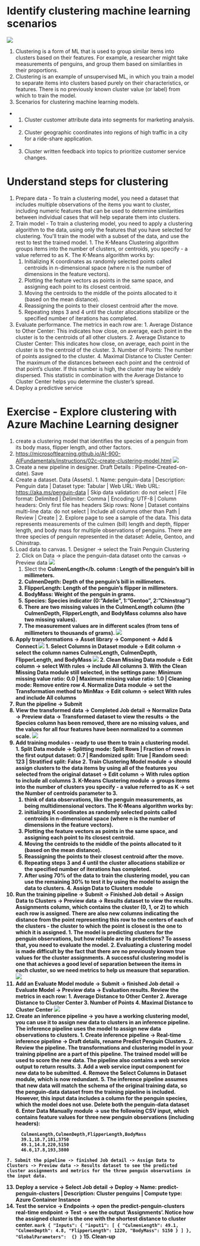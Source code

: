 # Identify clustering machine learning scenarios
  ![](img/6/1.penguins.png)
  1. Clustering is a form of ML that is used to group similar items into clusters based on their features. For example, a researcher might take measurements of penguins, and group them based on similarities in their proportions.
  2. Clustering is an example of unsupervised ML, in which you train a model to separate items into clusters based purely on their characteristics, or features. There is no previously known cluster value (or label) from which to train the model.
  3. Scenarios for clustering machine learning models.
  * 1. Cluster customer attribute data into segments for marketing analysis.
  * 2. Cluster geographic coordinates into regions of high traffic in a city for a ride-share application.
  * 3. Cluster written feedback into topics to prioritize customer service changes.

# Understand steps for clustering
  1. Prepare data - To train a clustering model, you need a dataset that includes multiple observations of the items you want to cluster, including numeric features that can be used to determine similarities between individual cases that will help separate them into clusters.
  2. Train model - To train a clustering model, you need to apply a clustering algorithm to the data, using only the features that you have selected for clustering. You'll train the model with a subset of the data, and use the rest to test the trained model.
    1. The K-Means Clustering algorithm groups items into the number of clusters, or centroids, you specify - a value referred to as K. The K-Means algorithm works by:
      1. Initializing K coordinates as randomly selected points called centroids in n-dimensional space (where n is the number of dimensions in the feature vectors).
      2. Plotting the feature vectors as points in the same space, and assigning each point to its closest centroid.
      3. Moving the centroids to the middle of the points allocated to it (based on the mean distance).
      4. Reassigning the points to their closest centroid after the move.
      5. Repeating steps 3 and 4 until the cluster allocations stabilize or the specified number of iterations has completed.
  3. Evaluate performance. The metrics in each row are:
    1. Average Distance to Other Center: This indicates how close, on average, each point in the cluster is to the centroids of all other clusters.
    2. Average Distance to Cluster Center: This indicates how close, on average, each point in the cluster is to the centroid of the cluster.
    3. Number of Points: The number of points assigned to the cluster.
    4. Maximal Distance to Cluster Center: The maximum of the distances between each point and the centroid of that point’s cluster. If this number is high, the cluster may be widely dispersed. This statistic in combination with the Average Distance to Cluster Center helps you determine the cluster’s spread.
  4. Deploy a predictive service

# Exercise - Explore clustering with Azure Machine Learning designer
  1. create a clustering model that identifies the species of a penguin from its body mass, flipper length, and other factors.
  2. https://microsoftlearning.github.io/AI-900-AIFundamentals/instructions/02c-create-clustering-model.html
  ![](img/6/2.create-pipeline-help.png)
  3. Create a new pipeline in designer. Draft Details : Pipeline-Created-on-date). Save
  4. Create a dataset. Data (Assets).
    1. Name: penguin-data | Description: Penguin data | Dataset type: Tabular | Web URL:
Web URL: https://aka.ms/penguin-data | Skip data validation: do not select | File format: Delimited | Delimiter: Comma | Encoding: UTF-8 | Column headers: Only first file has headers
Skip rows: None | Dataset contains multi-line data: do not select | Include all columns other than Path | Review | Create | 
    2. Explore page to see a sample of the data. This data represents measurements of the culmen (bill) length and depth, flipper length, and body mass for multiple observations of penguins. There are three species of penguin represented in the dataset: Adelie, Gentoo, and Chinstrap.
  5. Load data to canvas. 
    1. Designer -> select the Train Penguin Clustering 
    2. Click on Data -> place the penguin-data dataset onto the canvas -> Preview data
      ![](img/6/3.penguin-visualization.png)
      1. Slect the <b>CulmenLength</b. column : Length of the penguin’s bill in millimeters.
      2. CulmenDepth: Depth of the penguin’s bill in millimeters.
      3. FlipperLength: Length of the penguin’s flipper in millimeters.
      4. BodyMass: Weight of the penguin in grams.
      5. Species: Species indicator (0:”Adelie”, 1:”Gentoo”, 2:”Chinstrap”)
      6. There are two missing values in the CulmenLength column (the CulmenDepth, FlipperLength, and BodyMass columns also have two missing values).
      7. The measurement values are in different scales (from tens of millimeters to thousands of grams).
  ![](img/6/6.dataset-normalize.png)
  6. Apply transformations -> Asset library -> Component -> Add & Connect
    ![](img/6/4.select-columns.png)
    1. Select Columns in Dataset module -> Edit column -> select the column names CulmenLength, CulmenDepth, FlipperLength, and BodyMass
    ![](img/6/5.normalize-columns.png)
    2. Clean Missing Data module -> Edit column -> select With rules -> include All columns
    3. With the Clean Missing Data module still selected, in the settings pane: Minimum missing value ratio: 0.0 | Maximum missing value ratio: 1.0 | Cleaning mode: Remove entire row
    4. Normalize Data module -> set the Transformation method to MinMax -> Edit column -> select With rules and include All columns
  7. Run the pipeline -> Submit
  8. View the transformed data -> Completed Job detail -> Normalize Data -> Preview data -> Transformed dataset to view the results -> the Species column has been removed, there are no missing values, and the values for all four features have been normalized to a common scale.
  ![](img/6/7.k-means.png)
  9. Add training modules - ready to use them to train a clustering model.
    1. Split Data module -> Splitting mode: Split Rows | Fraction of rows in the first output dataset: 0.7 | Randomized split: True | Random seed: 123 | Stratified split: False
    2. Train Clustering Model module -> should assign clusters to the data items by using all of the features you selected from the original dataset -> Edit column ->  With rules option to include all columns
    3. K-Means Clustering module -> groups items into the number of clusters you specify - a value referred to as K -> set the Number of centroids parameter to 3.
      1. think of data observations, like the penguin measurements, as being multidimensional vectors. The K-Means algorithm works by:
        1. initializing K coordinates as randomly selected points called centroids in n-dimensional space (where n is the number of dimensions in the feature vectors).
        2. Plotting the feature vectors as points in the same space, and assigning each point to its closest centroid.
        3. Moving the centroids to the middle of the points allocated to it (based on the mean distance).
        4. Reassigning the points to their closest centroid after the move.
        5. Repeating steps 3 and 4 until the cluster allocations stabilize or the specified number of iterations has completed.
      2. After using 70% of the data to train the clustering model, you can use the remaining 30% to test it by using the model to assign the data to clusters.
    4. Assign Data to Clusters module
  10. Run the training pipeline -> Submit -> Finished Job detail -> Assign Data to Clusters ->  Preview data -> Results dataset to view the results. Assignments column, which contains the cluster (0, 1, or 2) to which each row is assigned. There are also new columns indicating the distance from the point representing this row to the centers of each of the clusters - the cluster to which the point is closest is the one to which it is assigned.
    1. The model is predicting clusters for the penguin observations, but how reliable are its predictions? To assess that, you need to evaluate the model.
    2. Evaluating a clustering model is made difficult by the fact that there are no previously known true values for the cluster assignments. A successful clustering model is one that achieves a good level of separation between the items in each cluster, so we need metrics to help us measure that separation.
  ![](img/6/8.evaluate-cluster.png)
  11. Add an Evaluate Model module -> Submit -> finished Job detail -> Evaluate Model -> Preview data -> Evaluation results. Review the metrics in each row:
    1. Average Distance to Other Center
    2. Average Distance to Cluster Center
    3. Number of Points
    4. Maximal Distance to Cluster Center
  ![](img/6/9.inference-changes.png)
  12. Create an inference pipeline -> you have a working clustering model, you can use it to assign new data to clusters in an inference pipeline. The inference pipeline uses the model to assign new data observations to clusters.
    1. Create inference pipeline -> Real-time inference pipeline -> Draft details, rename Predict Penguin Clusters. 
    2. Review the pipeline. The transformations and clustering model in your training pipeline are a part of this pipeline. The trained model will be used to score the new data. The pipeline also contains a web service output to return results.
    3. Add a web service input component for new data to be submitted.
    4. Remove the Select Columns in Dataset module, which is now redundant.
    5. The inference pipeline assumes that new data will match the schema of the original training data, so the penguin-data dataset from the training pipeline is included. However, this input data includes a column for the penguin species, which the model does not use. Delete both the penguin-data dataset
    6. Enter Data Manually module -> use the following CSV input, which contains feature values for three new penguin observations (including headers):
        ``` mark
          CulmenLength,CulmenDepth,FlipperLength,BodyMass
          39.1,18.7,181,3750
          49.1,14.8,220,5150
          46.6,17.8,193,3800
        ```
    7. Submit the pipeline -> finished Job detail -> Assign Data to Clusters -> Preview data -> Results dataset to see the predicted cluster assignments and metrics for the three penguin observations in the input data.
  13. Deploy a service -> Select Job detail -> Deploy -> Name: predict-penguin-clusters | 
Description: Cluster penguins | Compute type: Azure Container Instance
  14. Test the service -> Endpoints -> open the predict-penguin-clusters real-time endpoint -> Test -> see the output ‘Assignments’. Notice how the assigned cluster is the one with the shortest distance to cluster center.
    ``` mark
        {
           "Inputs": {
               "input1": [
                   {
                       "CulmenLength": 49.1,
                       "CulmenDepth": 4.8,
                       "FlipperLength": 1220,
                       "BodyMass": 5150
                   }
               ]
           },
           "GlobalParameters":  {}
       }
     ```
    15. Clean-up
